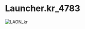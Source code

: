 # Launcher.kr_4783
![LAON_kr](https://github.com/MyPuppy/Launcher.kr_4783/assets/83522007/c47fe124-ea7a-4037-bef4-9da389b9a814)
